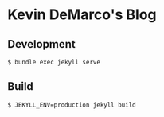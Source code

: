 Kevin DeMarco's Blog
====================

Development
-----------

    $ bundle exec jekyll serve

Build
-----

    $ JEKYLL_ENV=production jekyll build
